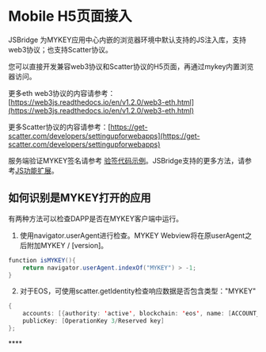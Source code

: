 # Mobile H5页面接入

JSBridge 为MYKEY应用中心内嵌的浏览器环境中默认支持的JS注入库，支持web3协议；也支持Scatter协议。

您可以直接开发兼容web3协议和Scatter协议的H5页面，再通过mykey内置浏览器访问。

更多eth web3协议的内容请参考：[https://web3js.readthedocs.io/en/v1.2.0/web3-eth.html](https://web3js.readthedocs.io/en/v1.2.0/web3-eth.html)

更多Scatter协议的内容请参考：[https://get-scatter.com/developers/settingupforwebapps](https://get-scatter.com/developers/settingupforwebapps)

服务端验证MYKEY签名请参考 [验签代码示例](../../third-party-login/verify-example.md)。JSBridge支持的更多方法，请参考[JS功能扩展](js-extensions.md)。

## 如何识别是MYKEY打开的应用

有两种方法可以检查DAPP是否在MYKEY客户端中运行。

1. 使用navigator.userAgent进行检查。MYKEY Webview将在原userAgent之后附加MYKEY / \[version\]。

```java
function isMYKEY(){
    return navigator.userAgent.indexOf("MYKEY") > -1;
}
```

2. 对于EOS，可使用scatter.getIdentity检查响应数据是否包含类型："MYKEY"

```java
{
    accounts: [{authority: 'active', blockchain: 'eos', name: [ACCOUNT_NAME], type: 'MYKEY'}],
    publicKey: [OperationKey 3/Reserved key]
};
```



\*\*\*\*



